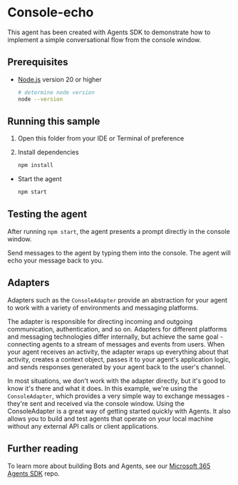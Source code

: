 # Console-echo

This agent has been created with Agents SDK to demonstrate how to implement a simple conversational flow from the console window.

## Prerequisites

- [Node.js](https://nodejs.org) version 20 or higher

    ```bash
    # determine node version
    node --version
    ```

## Running this sample

1. Open this folder from your IDE or Terminal of preference
1. Install dependencies

    ```bash
    npm install
    ```

- Start the agent

    ```bash
    npm start
    ```

## Testing the agent

After running `npm start`, the agent presents a prompt directly in the console window.

Send messages to the agent by typing them into the console.  The agent will echo your message back to you.

## Adapters

Adapters such as the `ConsoleAdapter` provide an abstraction for your agent to work with a variety of environments and messaging platforms.

The adapter is responsible for directing incoming and outgoing communication, authentication, and so on. Adapters for different platforms and messaging technologies differ internally, but achieve the same goal - connecting agents to a stream of messages and events from users.
When your agent receives an activity, the adapter wraps up everything about that activity, creates a context object, passes it to your agent's application logic, and sends responses generated by your agent back to the user's channel.

In most situations, we don't work with the adapter directly, but it's good to know it's there and what it does. In this example, we're using the
`ConsoleAdapter`, which provides a very simple way to exchange messages - they're sent and received via the console window. Using the ConsoleAdapter is a great way of getting started quickly with Agents. It also allows you to build and test agents that operate on your local machine without any external API calls or client applications.

## Further reading

To learn more about building Bots and Agents, see our [Microsoft 365 Agents SDK](https://github.com/microsoft/agents) repo.
